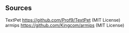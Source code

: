 

## Sources
TextPet <https://github.com/Prof9/TextPet> (MIT License)  
armips <https://github.com/Kingcom/armips> (MIT License)  
